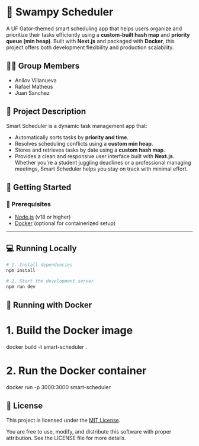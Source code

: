 # 🐊 Swampy Scheduler

A UF Gator-themed smart scheduling app that helps users organize and prioritize their tasks efficiently using a **custom-built hash map** and **priority queue (min heap)**. Built with **Next.js** and packaged with **Docker**, this project offers both development flexibility and production scalability.

## 👨‍💻 Group Members

- Anilov Villanueva
- Rafael Matheus
- Juan Sanchez

## 📌 Project Description

Smart Scheduler is a dynamic task management app that:

- Automatically sorts tasks by **priority and time**.
- Resolves scheduling conflicts using a **custom min heap**.
- Stores and retrieves tasks by date using a **custom hash map**.
- Provides a clean and responsive user interface built with **Next.js**.
  Whether you're a student juggling deadlines or a professional managing meetings, Smart Scheduler helps you stay on track with minimal effort.

## 🚀 Getting Started

### 🔧 Prerequisites

- [Node.js](https://nodejs.org/en/) (v18 or higher)
- [Docker](https://www.docker.com/) (optional for containerized setup)

---

## 💻 Running Locally

```bash
# 1. Install dependencies
npm install

# 2. Start the development server
npm run dev
```

## 🐳 Running with Docker

# 1. Build the Docker image

docker build -t smart-scheduler .

# 2. Run the Docker container

docker run -p 3000:3000 smart-scheduler

## 📄 License

This project is licensed under the [MIT License](LICENSE).

You are free to use, modify, and distribute this software with proper attribution.
See the LICENSE file for more details.
